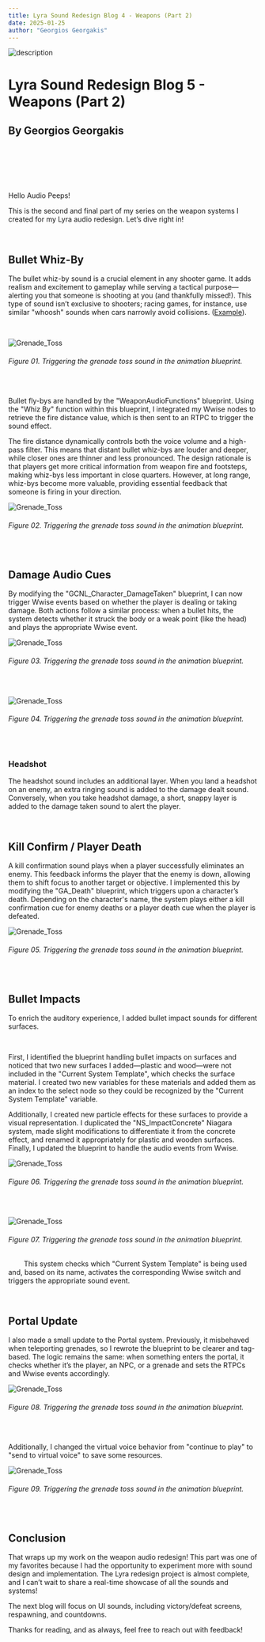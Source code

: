 ```yaml
---
title: Lyra Sound Redesign Blog 4 - Weapons (Part 2)
date: 2025-01-25
author: "Georgios Georgakis"
---
```





![description](/blogImages/Blog05_Weapons_Part_2.png)

# Lyra Sound Redesign Blog 5 - Weapons (Part 2)

## By Georgios Georgakis



&nbsp;&nbsp;&nbsp;

&nbsp;&nbsp;&nbsp;

&nbsp;&nbsp;&nbsp;


Hello Audio Peeps! 

This is the second and final part of my series on the weapon systems I created for my Lyra audio redesign. Let’s dive right in!

&nbsp;&nbsp;&nbsp;

## Bullet Whiz-By

The bullet whiz-by sound is a crucial element in any shooter game. It adds realism and excitement to gameplay while serving a tactical purpose—alerting you that someone is shooting at you (and thankfully missed!). This type of sound isn’t exclusive to shooters; racing games, for instance, use similar "whoosh" sounds when cars narrowly avoid collisions. ([Example](https://www.youtube.com/watch?v=5soym8z7Q5A)).

&nbsp;&nbsp;&nbsp;

![Grenade_Toss](/blogImages/BL04_Grenade_Toss_BP.png)
###### Figure 01. Triggering the grenade toss sound in the animation blueprint.

&nbsp;&nbsp;&nbsp;
&nbsp;&nbsp;&nbsp;

Bullet fly-bys are handled by the "WeaponAudioFunctions" blueprint. Using the "Whiz By" function within this blueprint, I integrated my Wwise nodes to retrieve the fire distance value, which is then sent to an RTPC to trigger the sound effect.

The fire distance dynamically controls both the voice volume and a high-pass filter. This means that distant bullet whiz-bys are louder and deeper, while closer ones are thinner and less pronounced. The design rationale is that players get more critical information from weapon fire and footsteps, making whiz-bys less important in close quarters. However, at long range, whiz-bys become more valuable, providing essential feedback that someone is firing in your direction.


![Grenade_Toss](/blogImages/BL04_Grenade_Toss_BP.png)
###### Figure 02. Triggering the grenade toss sound in the animation blueprint.

&nbsp;&nbsp;&nbsp;
&nbsp;&nbsp;&nbsp;

## Damage Audio Cues

By modifying the "GCNL_Character_DamageTaken" blueprint, I can now trigger Wwise events based on whether the player is dealing or taking damage. Both actions follow a similar process: when a bullet hits, the system detects whether it struck the body or a weak point (like the head) and plays the appropriate Wwise event.

![Grenade_Toss](/blogImages/BL04_Grenade_Toss_BP.png)
###### Figure 03. Triggering the grenade toss sound in the animation blueprint.

&nbsp;&nbsp;&nbsp;
&nbsp;&nbsp;&nbsp;

![Grenade_Toss](/blogImages/BL04_Grenade_Toss_BP.png)
###### Figure 04. Triggering the grenade toss sound in the animation blueprint.

&nbsp;&nbsp;&nbsp;
&nbsp;&nbsp;&nbsp;

### Headshot

The headshot sound includes an additional layer. When you land a headshot on an enemy, an extra ringing sound is added to the damage dealt sound. Conversely, when you take headshot damage, a short, snappy layer is added to the damage taken sound to alert the player.

&nbsp;&nbsp;&nbsp;

## Kill Confirm / Player Death

A kill confirmation sound plays when a player successfully eliminates an enemy. This feedback informs the player that the enemy is down, allowing them to shift focus to another target or objective. I implemented this by modifying the "GA_Death" blueprint, which triggers upon a character’s death. Depending on the character's name, the system plays either a kill confirmation cue for enemy deaths or a player death cue when the player is defeated.

![Grenade_Toss](/blogImages/BL04_Grenade_Toss_BP.png)
###### Figure 05. Triggering the grenade toss sound in the animation blueprint.

&nbsp;&nbsp;&nbsp;
&nbsp;&nbsp;&nbsp;

## Bullet Impacts

To enrich the auditory experience, I added bullet impact sounds for different surfaces. 

&nbsp;&nbsp;&nbsp;

First, I identified the blueprint handling bullet impacts on surfaces and noticed that two new surfaces I added—plastic and wood—were not included in the "Current System Template", which checks the surface material. I created two new variables for these materials and added them as an index to the select node so they could be recognized by the "Current System Template" variable.

Additionally, I created new particle effects for these surfaces to provide a visual representation. I duplicated the "NS_ImpactConcrete" Niagara system, made slight modifications to differentiate it from the concrete effect, and renamed it appropriately for plastic and wooden surfaces. Finally, I updated the blueprint to handle the audio events from Wwise.

![Grenade_Toss](/blogImages/BL04_Grenade_Toss_BP.png)
###### Figure 06. Triggering the grenade toss sound in the animation blueprint.

&nbsp;&nbsp;&nbsp;
&nbsp;&nbsp;&nbsp;

![Grenade_Toss](/blogImages/BL04_Grenade_Toss_BP.png)
###### Figure 07. Triggering the grenade toss sound in the animation blueprint.

&nbsp;&nbsp;&nbsp;
&nbsp;&nbsp;&nbsp;
This system checks which "Current System Template" is being used and, based on its name, activates the corresponding Wwise switch and triggers the appropriate sound event.

&nbsp;&nbsp;&nbsp;

## Portal Update

I also made a small update to the Portal system. Previously, it misbehaved when teleporting grenades, so I rewrote the blueprint to be clearer and tag-based. The logic remains the same: when something enters the portal, it checks whether it’s the player, an NPC, or a grenade and sets the RTPCs and Wwise events accordingly.

![Grenade_Toss](/blogImages/BL04_Grenade_Toss_BP.png)
###### Figure 08. Triggering the grenade toss sound in the animation blueprint.

&nbsp;&nbsp;&nbsp;
&nbsp;&nbsp;&nbsp;

Additionally, I changed the virtual voice behavior from "continue to play" to "send to virtual voice" to save some resources.

![Grenade_Toss](/blogImages/BL04_Grenade_Toss_BP.png)
###### Figure 09. Triggering the grenade toss sound in the animation blueprint.

&nbsp;&nbsp;&nbsp;
&nbsp;&nbsp;&nbsp;

## Conclusion

That wraps up my work on the weapon audio redesign! This part was one of my favorites because I had the opportunity to experiment more with sound design and implementation. The Lyra redesign project is almost complete, and I can’t wait to share a real-time showcase of all the sounds and systems! 

The next blog will focus on UI sounds, including victory/defeat screens, respawning, and countdowns.

Thanks for reading, and as always, feel free to reach out with feedback!

&nbsp;&nbsp;&nbsp;
&nbsp;&nbsp;&nbsp;
